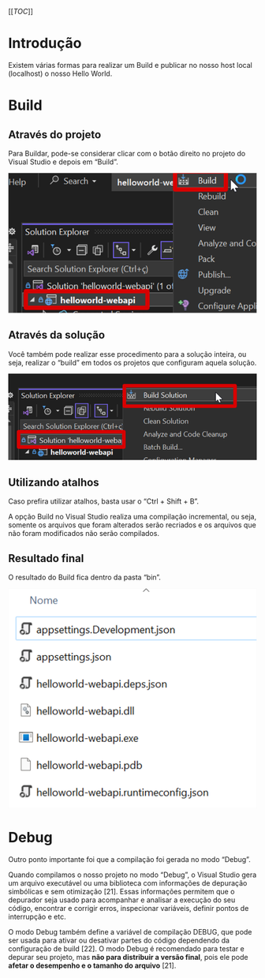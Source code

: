 [[_TOC_]]

# Introdução

Existem várias formas para realizar um Build e publicar no nosso host local (localhost) o nosso Hello World.  

# Build

## Através do projeto

Para Buildar, pode-se considerar clicar com o botão direito no projeto do Visual Studio e depois em “Build”.

![image.png](/.attachments/image-e1b1f875-6229-40f6-bfe8-96b8f8f42e67.png)

## Através da solução

Você também pode realizar esse procedimento para a solução inteira, ou seja, realizar o “build” em todos os projetos que configuram aquela solução.

![image.png](/.attachments/image-8568b520-2ab5-45d2-8d4a-9f83d9e625eb.png)

## Utilizando atalhos
      
Caso prefira utilizar atalhos, basta usar o “Ctrl + Shift + B”.

A opção Build no Visual Studio realiza uma compilação incremental, ou seja, somente os arquivos que foram alterados serão recriados e os arquivos que não foram modificados não serão compilados.

## Resultado final
O resultado do Build fica dentro da pasta “bin”.

![image.png](/.attachments/image-72eb0b72-b811-4b33-bcd7-1b0800ace0fb.png)

# Debug

Outro ponto importante foi que a compilação foi gerada no modo “Debug”.

      
Quando compilamos o nosso projeto no modo “Debug”, o Visual Studio gera um arquivo executável ou uma biblioteca com informações de depuração simbólicas e sem otimização [21]. Essas informações permitem que o depurador seja usado para acompanhar e analisar a execução do seu código, encontrar e corrigir erros, inspecionar variáveis, definir pontos de interrupção e etc.

      
O modo Debug também define a variável de compilação DEBUG, que pode ser usada para ativar ou desativar partes do código dependendo da configuração de build [22]. O modo Debug é recomendado para testar e depurar seu projeto, mas **não para distribuir a versão final**, pois ele pode **afetar o desempenho e o tamanho do arquivo** [21].